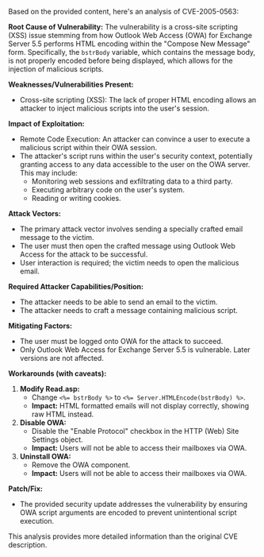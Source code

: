 Based on the provided content, here's an analysis of CVE-2005-0563:

**Root Cause of Vulnerability:**
The vulnerability is a cross-site scripting (XSS) issue stemming from how Outlook Web Access (OWA) for Exchange Server 5.5 performs HTML encoding within the "Compose New Message" form. Specifically, the `bstrBody` variable, which contains the message body, is not properly encoded before being displayed, which allows for the injection of malicious scripts.

**Weaknesses/Vulnerabilities Present:**
- Cross-site scripting (XSS): The lack of proper HTML encoding allows an attacker to inject malicious scripts into the user's session.

**Impact of Exploitation:**
- Remote Code Execution: An attacker can convince a user to execute a malicious script within their OWA session.
- The attacker's script runs within the user's security context, potentially granting access to any data accessible to the user on the OWA server. This may include:
  - Monitoring web sessions and exfiltrating data to a third party.
  - Executing arbitrary code on the user's system.
  - Reading or writing cookies.

**Attack Vectors:**
- The primary attack vector involves sending a specially crafted email message to the victim.
- The user must then open the crafted message using Outlook Web Access for the attack to be successful.
- User interaction is required; the victim needs to open the malicious email.

**Required Attacker Capabilities/Position:**
- The attacker needs to be able to send an email to the victim.
- The attacker needs to craft a message containing malicious script.

**Mitigating Factors:**
- The user must be logged onto OWA for the attack to succeed.
- Only Outlook Web Access for Exchange Server 5.5 is vulnerable. Later versions are not affected.

**Workarounds (with caveats):**
1. **Modify Read.asp:**
    - Change `<%= bstrBody %>` to `<%= Server.HTMLEncode(bstrBody) %>`.
    - **Impact:** HTML formatted emails will not display correctly, showing raw HTML instead.
2. **Disable OWA:**
    - Disable the "Enable Protocol" checkbox in the HTTP (Web) Site Settings object.
    - **Impact:** Users will not be able to access their mailboxes via OWA.
3. **Uninstall OWA:**
    - Remove the OWA component.
    - **Impact:** Users will not be able to access their mailboxes via OWA.

**Patch/Fix:**
- The provided security update addresses the vulnerability by ensuring OWA script arguments are encoded to prevent unintentional script execution.

This analysis provides more detailed information than the original CVE description.